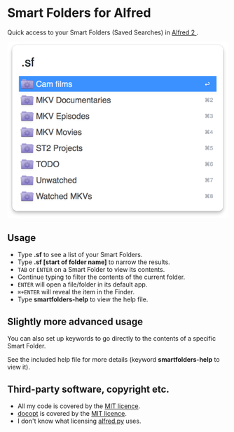 # Smart Folders for Alfred #

Quick access to your Smart Folders (Saved Searches) in [Alfred 2 ](http://www.alfredapp.com/).

![](img/screenshot-1.png "Alfred Smart Folders")

## Usage ##

* Type **.sf** to see a list of your Smart Folders.
* Type **.sf [start of folder name]** to narrow the results.
* `TAB` or `ENTER` on a Smart Folder to view its contents.
* Continue typing to filter the contents of the current folder.
* `ENTER` will open a file/folder in its default app.
* `⌘+ENTER` will reveal the item in the Finder.
* Type **smartfolders-help** to view the help file.


## Slightly more advanced usage ##

You can also set up keywords to go directly to the contents of a specific Smart Folder.

See the included help file for more details (keyword **smartfolders-help** to view it).

## Third-party software, copyright etc. ##

* All my code is covered by the [MIT licence](http://opensource.org/licenses/MIT).
* [docopt](http://docopt.org/) is covered by the [MIT licence](http://opensource.org/licenses/MIT).
* I don't know what licensing [alfred.py](https://github.com/nikipore/alfred-python) uses.